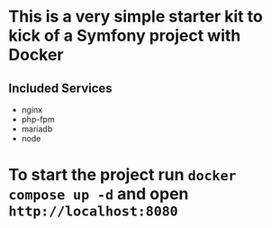 # This is a very simple starter kit to kick of a Symfony project with Docker

## Included Services

- nginx
- php-fpm
- mariadb
- node

# To start the project run `docker compose up -d` and open `http://localhost:8080`
